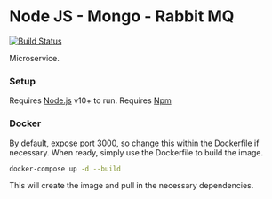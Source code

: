 # Node JS - Mongo - Rabbit MQ

[![Build Status](https://travis-ci.org/joemccann/dillinger.svg?branch=master)](https://travis-ci.org/joemccann/dillinger)

Microservice.

### Setup

Requires [Node.js](https://nodejs.org/) v10+ to run.
Requires [Npm](https://www.npmjs.com/)

### Docker

By default, expose port 3000, so change this within the Dockerfile if necessary. When ready, simply use the Dockerfile to build the image.

```sh
docker-compose up -d --build
```
This will create the image and pull in the necessary dependencies. 
